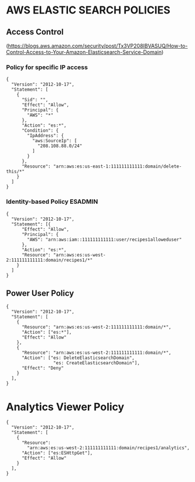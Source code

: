 # AWS ELASTIC SEARCH POLICIES

## Access Control
(https://blogs.aws.amazon.com/security/post/Tx3VP208IBVASUQ/How-to-Control-Access-to-Your-Amazon-Elasticsearch-Service-Domain)

### Policy for specific IP access

```
{
  "Version": "2012-10-17",
  "Statement": [
    {
      "Sid": "",
      "Effect": "Allow",
      "Principal": {
        "AWS": "*"
      },
      "Action": "es:*",
      "Condition": {
        "IpAddress": {
          "aws:SourceIp": [
            "208.108.88.0/24"
          ]
        }
      },
      "Resource": "arn:aws:es:us-east-1:111111111111:domain/delete-this/*"
    }
  ]
}
```

### Identity-based Policy ESADMIN

```
{
  "Version": "2012-10-17",
  "Statement": [{
      "Effect": "Allow",
      "Principal": {
        "AWS": "arn:aws:iam::111111111111:user/recipes1alloweduser"
      },
      "Action": "es:*",
      "Resource": "arn:aws:es:us-west-2:111111111111:domain/recipes1/*"
    }
  ]
}
```

## Power User Policy

```
{
  "Version": "2012-10-17",
  "Statement": [
    {
      "Resource": "arn:aws:es:us-west-2:111111111111:domain/*",
      "Action": ["es:*"],
      "Effect": "Allow"
    },
    {
      "Resource": "arn:aws:es:us-west-2:111111111111:domain/*",
      "Action": ["es: DeleteElasticsearchDomain",
                  "es: CreateElasticsearchDomain"],
      "Effect": "Deny"
    }
  ],
}
```

# Analytics Viewer Policy

```
{
  "Version": "2012-10-17",
  "Statement": [
    {
      "Resource":
        "arn:aws:es:us-west-2:111111111111:domain/recipes1/analytics",
      "Action": ["es:ESHttpGet"],
      "Effect": "Allow"
    }
  ],
}
```
